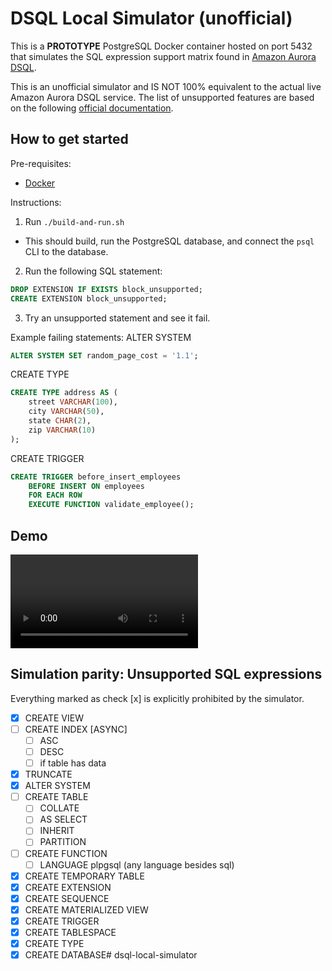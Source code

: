 # DSQL Local Simulator (**un**official)

This is a **PROTOTYPE** PostgreSQL Docker container hosted on port 5432 that simulates the SQL expression support matrix found in [Amazon Aurora DSQL](https://aws.amazon.com/rds/aurora/dsql/).

This is an unofficial simulator and IS NOT 100% equivalent to the actual live Amazon Aurora DSQL service. The list of unsupported features are based on the following [official documentation](https://docs.aws.amazon.com/aurora-dsql/latest/userguide/working-with-postgresql-compatibility-unsupported-features.html).

## How to get started

Pre-requisites:
- [Docker](https://docker.com)

Instructions:
1. Run `./build-and-run.sh`
  - This should build, run the PostgreSQL database, and connect the `psql` CLI to the database.
2. Run the following SQL statement:
```sql
DROP EXTENSION IF EXISTS block_unsupported;
CREATE EXTENSION block_unsupported;
```
3. Try an unsupported statement and see it fail.

Example failing statements:
ALTER SYSTEM
```sql
ALTER SYSTEM SET random_page_cost = '1.1';
```

CREATE TYPE
```sql
CREATE TYPE address AS (
    street VARCHAR(100),
    city VARCHAR(50),
    state CHAR(2),
    zip VARCHAR(10)
);
```

CREATE TRIGGER
```sql
CREATE TRIGGER before_insert_employees
    BEFORE INSERT ON employees
    FOR EACH ROW
    EXECUTE FUNCTION validate_employee();
```

## Demo

![Demo video](./assets/demo.mp4)

## Simulation parity: Unsupported SQL expressions

Everything marked as check [x] is explicitly prohibited by the simulator.

- [x] CREATE VIEW
- [ ] CREATE INDEX [ASYNC]
  - [ ] ASC
  - [ ] DESC
  - [ ] if table has data
- [x] TRUNCATE
- [x] ALTER SYSTEM
- [ ] CREATE TABLE
  - [ ] COLLATE
  - [ ] AS SELECT
  - [ ] INHERIT
  - [ ] PARTITION
- [ ] CREATE FUNCTION
  - [ ] LANGUAGE plpgsql (any language besides sql)
- [x] CREATE TEMPORARY TABLE
- [x] CREATE EXTENSION
- [x] CREATE SEQUENCE
- [x] CREATE MATERIALIZED VIEW
- [x] CREATE TRIGGER
- [x] CREATE TABLESPACE
- [x] CREATE TYPE
- [x] CREATE DATABASE# dsql-local-simulator
